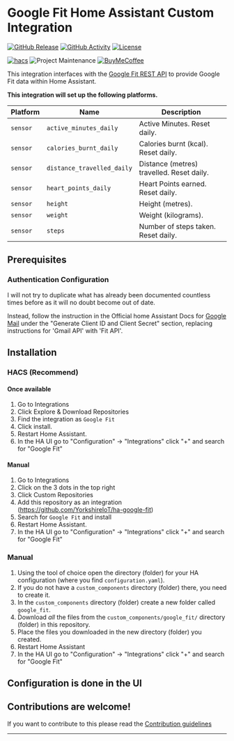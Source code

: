 # Google Fit Home Assistant Custom Integration

[![GitHub Release][releases-shield]][releases]
[![GitHub Activity][commits-shield]][commits]
[![License][license-shield]](LICENSE)

[![hacs][hacsbadge]][hacs]
![Project Maintenance][maintenance-shield]
[![BuyMeCoffee][buymecoffeebadge]][buymecoffee]

This integration interfaces with the [Google Fit REST API][rest-api] to provide Google Fit
data within Home Assistant.

**This integration will set up the following platforms.**

Platform | Name |Description
-- | -- | --
`sensor` | `active_minutes_daily` | Active Minutes. Reset daily.
`sensor` | `calories_burnt_daily` | Calories burnt (kcal). Reset daily.
`sensor` | `distance_travelled_daily` | Distance (metres) travelled. Reset daily.
`sensor` | `heart_points_daily` | Heart Points earned. Reset daily.
`sensor` | `height` | Height (metres).
`sensor` | `weight` | Weight (kilograms).
`sensor` | `steps` | Number of steps taken. Reset daily.

## Prerequisites

### Authentication Configuration

I will not try to duplicate what has already been documented countless times before as it will no doubt become out
of date.

Instead, follow the instruction in the Official home Assistant Docs for [Google Mail][google-mail] under the
"Generate Client ID and Client Secret" section, replacing instructions for 'Gmail API' with 'Fit API'.

## Installation

### HACS (Recommend)

#### Once available

1. Go to Integrations
1. Click Explore & Download Repositories
1. Find the integration as `Google Fit`
1. Click install.
1. Restart Home Assistant.
1. In the HA UI go to "Configuration" -> "Integrations" click "+" and search for "Google Fit"

#### Manual

1. Go to Integrations
1. Click on the 3 dots in the top right
1. Click Custom Repositories
1. Add this repository as an integration (https://github.com/YorkshireIoT/ha-google-fit)
1. Search for `Google Fit` and install
1. Restart Home Assistant.
1. In the HA UI go to "Configuration" -> "Integrations" click "+" and search for "Google Fit"

### Manual

1. Using the tool of choice open the directory (folder) for your HA configuration (where you find `configuration.yaml`).
1. If you do not have a `custom_components` directory (folder) there, you need to create it.
1. In the `custom_components` directory (folder) create a new folder called `google_fit`.
1. Download _all_ the files from the `custom_components/google_fit/` directory (folder) in this repository.
1. Place the files you downloaded in the new directory (folder) you created.
1. Restart Home Assistant
1. In the HA UI go to "Configuration" -> "Integrations" click "+" and search for "Google Fit"

## Configuration is done in the UI

<!---->

## Contributions are welcome!

If you want to contribute to this please read the [Contribution guidelines](CONTRIBUTING.md)

***

[buymecoffee]: https://www.buymeacoffee.com/yorkshireiot
[buymecoffeebadge]: https://img.shields.io/badge/buy%20me%20a%20coffee-donate-yellow.svg?style=for-the-badge
[commits-shield]: https://img.shields.io/github/commit-activity/y/YorkshireIoT/ha-google-fit.svg?style=for-the-badge
[commits]: https://github.com/YorkshireIoT/ha-google-fit/commits/main
[hacs]: https://github.com/hacs/integration
[hacsbadge]: https://img.shields.io/badge/HACS-Custom-orange.svg?style=for-the-badge
[discord]: https://discord.gg/Qa5fW2R
[discord-shield]: https://img.shields.io/discord/330944238910963714.svg?style=for-the-badge
[exampleimg]: example.png
[forum-shield]: https://img.shields.io/badge/community-forum-brightgreen.svg?style=for-the-badge
[forum]: https://community.home-assistant.io/
[license-shield]: https://img.shields.io/github/license/YorkshireIoT/ha-google-fit.svg?style=for-the-badge
[maintenance-shield]: https://img.shields.io/badge/maintainer-%20%40YorkshireIoT-blue.svg?style=for-the-badge
[releases-shield]: https://img.shields.io/github/release/YorkshireIoT/ha-google-fit.svg?style=for-the-badge
[releases]: https://github.com/YorkshireIoT/ha-google-fit/releases
[rest-api]: https://developers.google.com/fit/rest
[google-mail]: https://next.home-assistant.io/integrations/google_mail/